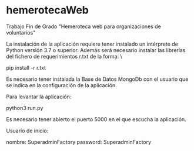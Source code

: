 # hemerotecaWeb
Trabajo Fin de Grado "Hemeroteca web para organizaciones de voluntarios"

La instalación de la aplicación requiere tener instalado un intérprete de Python versión 3.7 o superior.
Además será necesario instalar las librerías del fichero de requerimientos r.txt de la forma: \

pip install -r r.txt

Es necesario tener instalada la Base de Datos MongoDb con el usuario que se indica en la configuración de la aplicación.

Para levantar la aplicación:

python3 run.py

Es necesario tener abierto el puerto 5000 en el que escucha la aplicación.

Usuario de inicio: 

nombre: SuperadminFactory
password: SuperadminFactory

